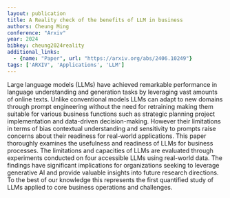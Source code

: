 ```yaml
---
layout: publication
title: A Reality check of the benefits of LLM in business
authors: Cheung Ming
conference: "Arxiv"
year: 2024
bibkey: cheung2024reality
additional_links:
  - {name: "Paper", url: "https://arxiv.org/abs/2406.10249"}
tags: ['ARXIV', 'Applications', 'LLM']
---
```

Large language models (LLMs) have achieved remarkable performance in language understanding and generation tasks by leveraging vast amounts of online texts. Unlike conventional models LLMs can adapt to new domains through prompt engineering without the need for retraining making them suitable for various business functions such as strategic planning project implementation and data-driven decision-making. However their limitations in terms of bias contextual understanding and sensitivity to prompts raise concerns about their readiness for real-world applications. This paper thoroughly examines the usefulness and readiness of LLMs for business processes. The limitations and capacities of LLMs are evaluated through experiments conducted on four accessible LLMs using real-world data. The findings have significant implications for organizations seeking to leverage generative AI and provide valuable insights into future research directions. To the best of our knowledge this represents the first quantified study of LLMs applied to core business operations and challenges.
